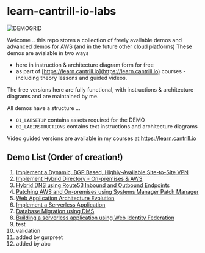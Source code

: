 # learn-cantrill-io-labs

![DEMOGRID](https://github.com/acantril/learn-cantrill-io-labs/raw/master/demogrid.png)

Welcome .. this repo stores a collection of freely available demos and advanced demos for AWS (and in the future other cloud platforms)
These demos are avialable in two ways
- here in instruction & architecture diagram form for free
- as part of [https://learn.cantrill.io](https://learn.cantrill.io) courses - including theory lessons and guided videos.

The free versions here are fully functional, with instructions & architecture diagrams and are maintained by me.

All demos have a structure ...
- `01_LABSETUP` contains assets required for the DEMO
- `02_LABINSTRUCTIONS` contains text instructions and architecture diagrams

Video guided versions are available in my courses at https://learn.cantrill.io

## Demo List (Order of creation!)

1. [Implement a Dynamic, BGP Based, Highly-Available Site-to-Site VPN](https://github.com/acantril/learn-cantrill-io-labs/tree/master/AWS_HYBRID_AdvancedVPN)
2. [Implement Hybrid Directory - On-premises & AWS](https://github.com/acantril/learn-cantrill-io-labs/tree/master/aws-hybrid-activedirectory)
3. [Hybrid DNS using Route53 Inbound and Outbound Endpoints](https://github.com/acantril/learn-cantrill-io-labs/tree/master/aws-hybrid-dns)
4. [Patching AWS and On-premises using Systems Manager Patch Manager](https://github.com/acantril/learn-cantrill-io-labs/tree/master/aws-patch-manager)
5. [Web Application Architecture Evolution](https://github.com/acantril/learn-cantrill-io-labs/tree/master/aws-elastic-wordpress-evolution)
6. [Implement a Serverless Application](https://github.com/acantril/learn-cantrill-io-labs/tree/master/aws-serverless-pet-cuddle-o-tron)
7. [Database Migration using DMS](https://github.com/acantril/learn-cantrill-io-labs/tree/master/aws-dms-database-migration)
8. [Building a serverless application using Web Identity Federation](https://github.com/acantril/learn-cantrill-io-labs/tree/master/aws-cognito-web-identity-federation)
9. test
10. validation
11. added by gurpreet
12. added by abc
